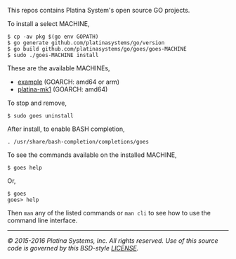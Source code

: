 This repos contains Platina System's open source GO projects.

To install a select MACHINE,

```console
$ cp -av pkg $(go env GOPATH)
$ go generate github.com/platinasystems/go/version
$ go build github.com/platinasystems/go/goes/goes-MACHINE
$ sudo ./goes-MACHINE install
```

These are the available MACHINEs,

- [example] \(GOARCH: amd64 or arm)
- [platina-mk1] \(GOARCH: amd64)

To stop and remove,

```console
$ sudo goes uninstall
```

After install, to enable BASH completion,

```console
. /usr/share/bash-completion/completions/goes
```

To see the commands available on the installed MACHINE,

```console
$ goes help
```

Or,

```console
$ goes
goes> help
```

Then `man` any of the listed commands or `man cli` to see how to use the
command line interface.

---

*&copy; 2015-2016 Platina Systems, Inc. All rights reserved.
Use of this source code is governed by this BSD-style [LICENSE].*

[LICENSE]: LICENSE
[example]: goes/goes-example/README.md
[platina-mk1]: goes/goes-platina-mk1/README.md
